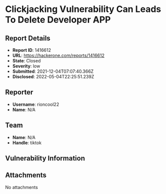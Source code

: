 # Clickjacking Vulnerability Can Leads To Delete Developer APP

## Report Details
- **Report ID**: 1416612
- **URL**: https://hackerone.com/reports/1416612
- **State**: Closed
- **Severity**: low
- **Submitted**: 2021-12-04T07:07:40.366Z
- **Disclosed**: 2022-05-04T22:25:51.239Z

## Reporter
- **Username**: rioncool22
- **Name**: N/A

## Team
- **Name**: N/A
- **Handle**: tiktok

## Vulnerability Information


## Attachments
No attachments

